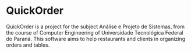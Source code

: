 # QuickOrder
QuickOrder is a project for the subject Análise e Projeto de Sistemas, from the course of Computer Engineering of Universidade Tecnológica Federal do Paraná. This software aims to help restaurants and clients in organizing orders and tables.

